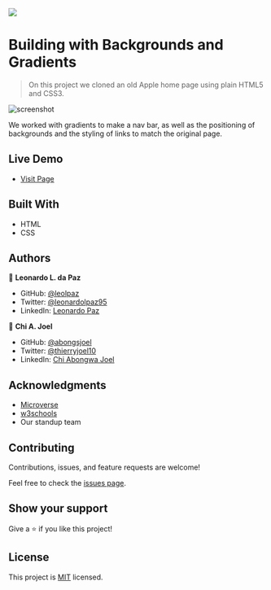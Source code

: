 

![](https://img.shields.io/badge/Microverse-blueviolet)

# Building with Backgrounds and Gradients

> On this project we cloned an old Apple home page using plain HTML5 and CSS3.

![screenshot](https://raw.githubusercontent.com/abongsjoel/Apple-homepage-clone/features/app_screenshot.png)

We worked with gradients to make a nav bar, as well as the positioning of backgrounds and the styling of links to match the original page.

## Live Demo

- [Visit Page](https://abongsjoel.github.io/Apple-homepage-clone/)

## Built With

- HTML
- CSS

## Authors

👤 **Leonardo L. da Paz**

- GitHub: [@leolpaz](https://github.com/leolpaz)
- Twitter: [@leonardolpaz95](https://twitter.com/leonardolpaz95)
- LinkedIn: [Leonardo Paz](https://www.linkedin.com/in/leonardo-paz-a925611b5/)

👤 **Chi A. Joel**

- GitHub: [@abongsjoel](https://github.com/abongsjoel)
- Twitter: [@thierryjoel10](https://twitter.com/ThierryJoel10)
- LinkedIn: [Chi Abongwa Joel](https://www.linkedin.com/in/chi-abongwa-joel-b4285a97/)

## Acknowledgments

- [Microverse](https://www.microverse.org)
- [w3schools](https://www.w3schools.com)
- Our standup team

## Contributing

Contributions, issues, and feature requests are welcome!

Feel free to check the [issues page](https://github.com/abongsjoel/Apple-homepage-clone/issues).

## Show your support

Give a ⭐️ if you like this project!

## License

  <p>This project is <a href="../Features/LICENSE">MIT</a> licensed.</p>

